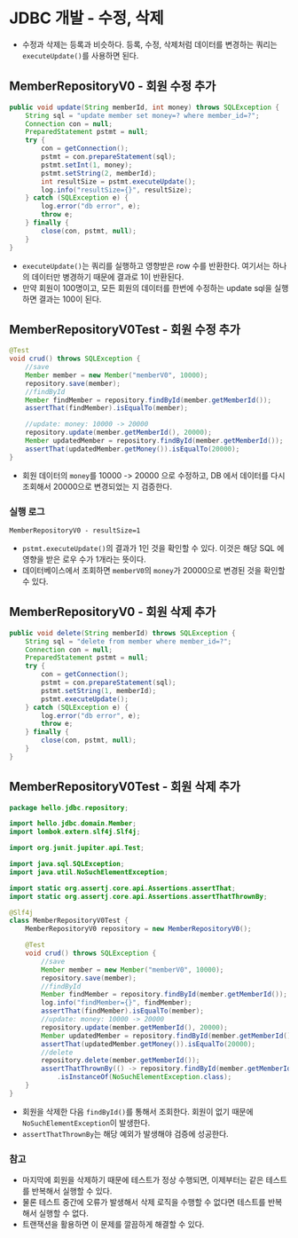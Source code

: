 # JDBC 개발 - 수정, 삭제
- 수정과 삭제는 등록과 비슷하다. 등록, 수정, 삭제처럼 데이터를 변경하는 쿼리는 `executeUpdate()`를 사용하면 된다.

## MemberRepositoryV0 - 회원 수정 추가
```java
public void update(String memberId, int money) throws SQLException {
    String sql = "update member set money=? where member_id=?";
    Connection con = null;
    PreparedStatement pstmt = null;
    try {
        con = getConnection();
        pstmt = con.prepareStatement(sql);
        pstmt.setInt(1, money);
        pstmt.setString(2, memberId);
        int resultSize = pstmt.executeUpdate();
        log.info("resultSize={}", resultSize);
    } catch (SQLException e) {
        log.error("db error", e);
        throw e;
    } finally {
        close(con, pstmt, null);
    }
}
```
- `executeUpdate()`는 쿼리를 실행하고 영향받은 row 수를 반환한다. 여기서는 하나의 데이터만 병경하기 때문에 결과로 1이 반환된다.
- 만약 회원이 100명이고, 모든 회원의 데이터를 한번에 수정하는 update sql을 실행하면 결과는 100이 된다.

## MemberRepositoryV0Test - 회원 수정 추가
```java
@Test
void crud() throws SQLException {
    //save
    Member member = new Member("memberV0", 10000);
    repository.save(member);
    //findById
    Member findMember = repository.findById(member.getMemberId());
    assertThat(findMember).isEqualTo(member);

    //update: money: 10000 -> 20000
    repository.update(member.getMemberId(), 20000);
    Member updatedMember = repository.findById(member.getMemberId());
    assertThat(updatedMember.getMoney()).isEqualTo(20000);
}
```
- 회원 데이터의 `money`를 10000 -> 20000 으로 수정하고, DB 에서 데이터를 다시 조회해서 20000으로
변경되었는 지 검증한다.

### 실행 로그
```text
MemberRepositoryV0 - resultSize=1
```
- `pstmt.executeUpdate()`의 결과가 1인 것을 확인할 수 있다. 이것은 해당 SQL 에 영향을 받은 로우 수가 1개라는 뜻이다.
- 데이터베이스에서 조회하면 `memberV0`의 `money`가 20000으로 변경된 것을 확인할 수 있다.

## MemberRepositoryV0 - 회원 삭제 추가
```java
public void delete(String memberId) throws SQLException {
    String sql = "delete from member where member_id=?";
    Connection con = null;
    PreparedStatement pstmt = null;
    try {
        con = getConnection();
        pstmt = con.prepareStatement(sql);
        pstmt.setString(1, memberId);
        pstmt.executeUpdate();
    } catch (SQLException e) {
        log.error("db error", e);
        throw e;
    } finally {
        close(con, pstmt, null);
    }
}
```

## MemberRepositoryV0Test - 회원 삭제 추가
```java
package hello.jdbc.repository;

import hello.jdbc.domain.Member;
import lombok.extern.slf4j.Slf4j;

import org.junit.jupiter.api.Test;

import java.sql.SQLException;
import java.util.NoSuchElementException;

import static org.assertj.core.api.Assertions.assertThat;
import static org.assertj.core.api.Assertions.assertThatThrownBy;

@Slf4j
class MemberRepositoryV0Test {
	MemberRepositoryV0 repository = new MemberRepositoryV0();

	@Test
	void crud() throws SQLException {
		//save
		Member member = new Member("memberV0", 10000);
		repository.save(member);
		//findById
		Member findMember = repository.findById(member.getMemberId());
		log.info("findMember={}", findMember);
		assertThat(findMember).isEqualTo(member);
		//update: money: 10000 -> 20000
		repository.update(member.getMemberId(), 20000);
		Member updatedMember = repository.findById(member.getMemberId());
		assertThat(updatedMember.getMoney()).isEqualTo(20000);
		//delete
		repository.delete(member.getMemberId());
		assertThatThrownBy(() -> repository.findById(member.getMemberId()))
			.isInstanceOf(NoSuchElementException.class);
	}
}
```
- 회원을 삭제한 다음 `findById()`를 통해서 조회한다. 회원이 없기 때문에 `NoSuchElementException`이 발생한다.
- `assertThatThrownBy`는 해당 예외가 발생해야 검증에 성공한다.

### 참고
- 마지막에 회원을 삭제하기 때문에 테스트가 정상 수행되면, 이제부터는 같은 테스트를 반복해서 실행할 수 있다.
- 물론 테스트 중간에 오류가 발생해서 삭제 로직을 수행할 수 없다면 테스트를 반복해서 실행할 수 없다.
- 트랜잭션을 활용하면 이 문제를 깔끔하게 해결할 수 있다.
